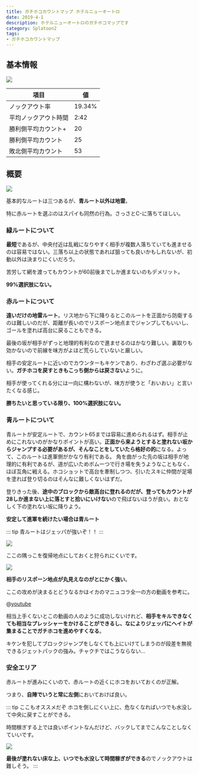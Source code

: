 ```yaml
---
title: ガチホコカウントマップ ホテルニューオートロ
date: 2019-4-1
description: ホテルニューオートロのガチホコマップです
category: Splatoon2
tags:
- ガチホコカウントマップ
---
```

## 基本情報

![](https://pbs.twimg.com/media/EV-Gni3XkAEE75r?format=png&name=large)

|項目|値|
|---|---|
| ノックアウト率 | 19.34% |
| 平均ノックアウト時間 | 2:42 |
| 勝利側平均カウント+ | 20 |
| 勝利側平均カウント | 25 |
| 敗北側平均カウント | 53 |

## 概要

![](https://pbs.twimg.com/media/Ec5t-FBXoAA0cYB?format=jpg&name=large)

基本的なルートは三つあるが、**青ルート以外は地雷**。

特に赤ルートを選ぶのはスパイも同然の行為。さっさとC-に落ちてほしい。

### 緑ルートについて

**最短**であるが、中央付近は乱戦になりやすく相手が複数人落ちていても進ませるのは容易ではない。三落ち以上の状態であれば狙っても良いかもしれないが、初動以外は決まりにくいだろう。

苦労して網を渡ってもカウントが60前後までしか進まないのもデメリット。

**99%選択肢にない。**

### 赤ルートについて

**遠いだけの地雷ルート**。リス地から下に降りるとこのルートを正面から防衛するのは難しいのだが、距離が長いのでリスポーン地点までジャンプしてもいいし、ゴールを塗れば高台に戻ることもできる。

最後の坂が相手がずっと地理的有利なので進ませるのはかなり難しい。裏取りも効かないので前線を味方がよほど荒らしていないと厳しい。

相手の安定ルートに近いのでカウンターもキケンであり、わざわざ選ぶ必要がない。**ガチホコを戻すときもこっち側からは戻さない**ように。

相手が使ってくれる分には一向に構わないが、味方が使うと「おいおい」と言いたくなる感じ。

**勝ちたいと思っている限り、100%選択肢にない。**

### 青ルートについて

青ルートが安定ルートで、カウント65までは容易に進められるはず。相手が止めにこれないのがかなりポイントが高い。**正面から来ようとすると塗れない坂からジャンプする必要があるが、そんなことをしていたら格好の的**になる。よって、このルートは進軍側がかなり有利である。 角を曲がった先の坂は相手が地理的に有利であるが、道が広いためボム一つで行き場を失うようなこともなく、ほぼ互角に戦える。ホコショットで高台を牽制しつつ、引いたスキに仲間が足場を塗れば登り切るのはそんなに難しくないはずだ。

登りきった後、**途中のブロックから敵高台に登れるのだが、登ってもカウントが28しか進まない上に落とすと拾いにいけない**ので飛ばないほうが良い。おとなしく下の塗れない坂に降りよう。

**安定して進軍を続けたい場合は青ルート**

::: tip
青ルートはジェッパが強いぞ！！
:::

![](https://web.archive.org/web/20190418104950im_/https://tkgstrator.work/wp-content/uploads/2018/07/2018070501104258.png)

ここの隅っこを復帰地点にしておくと狩られにくいです。

![](https://web.archive.org/web/20190418104950im_/https://tkgstrator.work/wp-content/uploads/2018/07/2018070501104802.png)

**相手のリスポーン地点が丸見えなのがとにかく強い**。

ここの攻めが決まるとどうなるかはイカのマニュコラ全一の方の動画を参考に。

@[youtube](https://youtu.be/I_2C76piqhQ?t=4m40s)

相当上手くないとこの動画の人のように成功しないけれど、**相手をキルできなくても相当なプレッシャーをかけることができるし、なによりジェッパにヘイトが集まることでガチホコを進めやすくなる**。

キケンを犯してブロックジャンプをしなくても上にいけてしまうのが段差を無視できるジェットパックの強み。チャクチではこうならない...

### 安全エリア

赤ルートが進みにくいので、赤ルートの近くにホコをおいておくのが正解。

つまり、**自陣でいうと常に左側**においておけば良い。

::: tip ここもオススメだぞ
ホコを倒しにくい上に、危なくなればいつでも水没して中央に戻すことができる。

時間稼ぎする上では良いポイントなんだけど、バックしてまでこんなことしなくていいです。

![](https://web.archive.org/web/20190418104950im_/https://tkgstrator.work/wp-content/uploads/2018/07/2018070417531759.png)

**最後が塗れない床な上、いつでも水没して時間稼ぎができる**のでノックアウトは難しそう。
:::